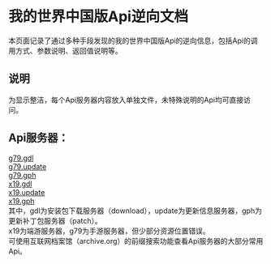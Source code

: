# 我的世界中国版Api逆向文档
本页面记录了通过多种手段发现的我的世界中国版Api的逆向信息，包括Api的调用方式、参数说明、返回值说明等。

## 说明
为显示整洁，每个Api服务器内容放入单独文件，未特殊说明的Api均可直接访问。

## Api服务器：
[g79.gdl](https://g79.gdl.netease.com)  
[g79.update](https://g79.update.netease.com/)  
[g79.gph](https://g79.gph.netease.com)  
[x19.gdl](https://x19.gdl.netease.com)  
[x19.update](https://x19.update.netease.com/)  
[x19.gph](https://x19.gph.netease.com/)  
其中，gdl为安装包下载服务器（download），update为更新信息服务器，gph为更新补丁包服务器（patch）。  
x19为端游服务器，g79为手游服务器，但少部分资源位置错误。  
可使用互联网档案馆（archive.org）的前缀搜索功能查看Api服务器的大部分常用Api。

